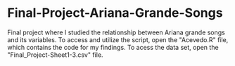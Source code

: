 # Final-Project-Ariana-Grande-Songs
Final project where I studied the relationship between Ariana grande songs and its variables.
To access and utilize the script, open the "Acevedo.R" file, which contains the code for my findings. To acess the data set, open the "Final_Project-Sheet1-3.csv" file.
